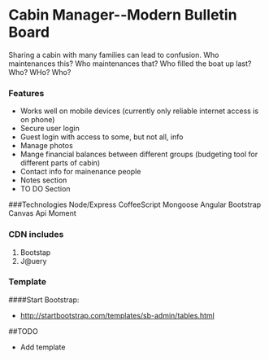 # Cabin Manager--Modern Bulletin Board
Sharing a cabin with many families can lead to confusion. 
Who maintenances this? Who maintenances that? Who filled the boat up last? Who? WHo? Who?

### Features
* Works well on mobile devices (currently only reliable internet access is on phone)
* Secure user login
* Guest login with access to some, but not all, info
* Manage photos
* Mange financial balances between different groups (budgeting tool for different parts of cabin)
* Contact info for mainenance people
* Notes section
* TO DO Section

###Technologies
Node/Express
CoffeeScript
Mongoose
Angular
Bootstrap
Canvas Api
Moment

### CDN includes
1. Bootstap
2. J@uery 


### Template
####Start Bootstrap: 
* http://startbootstrap.com/templates/sb-admin/tables.html

##TODO
* Add template 


